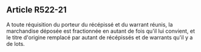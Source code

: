 Article R522-21
----
A toute réquisition du porteur du récépissé et du warrant réunis, la marchandise
déposée est fractionnée en autant de fois qu'il lui convient, et le titre
d'origine remplacé par autant de récépissés et de warrants qu'il y a de lots.
